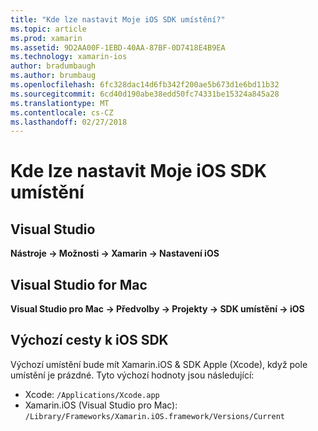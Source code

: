 ```yaml
---
title: "Kde lze nastavit Moje iOS SDK umístění?"
ms.topic: article
ms.prod: xamarin
ms.assetid: 9D2AA00F-1EBD-40AA-87BF-0D7418E4B9EA
ms.technology: xamarin-ios
author: bradumbaugh
ms.author: brumbaug
ms.openlocfilehash: 6fc328dac14d6fb342f200ae5b673d1e6bd11b32
ms.sourcegitcommit: 6cd40d190abe38edd50fc74331be15324a845a28
ms.translationtype: MT
ms.contentlocale: cs-CZ
ms.lasthandoff: 02/27/2018
---
```

# <a name="where-can-i-set-my-ios-sdk-locations"></a>Kde lze nastavit Moje iOS SDK umístění

## <a name="visual-studio"></a>Visual Studio
**Nástroje -> Možnosti -> Xamarin -> Nastavení iOS**

## <a name="visual-studio-for-mac"></a>Visual Studio for Mac
**Visual Studio pro Mac -> Předvolby -> Projekty -> SDK umístění -> iOS**

## <a name="default-ios-sdk-paths"></a>Výchozí cesty k iOS SDK
Výchozí umístění bude mít Xamarin.iOS & SDK Apple (Xcode), když pole umístění je prázdné. Tyto výchozí hodnoty jsou následující:

- Xcode: `/Applications/Xcode.app`
- Xamarin.iOS (Visual Studio pro Mac): `/Library/Frameworks/Xamarin.iOS.framework/Versions/Current`

